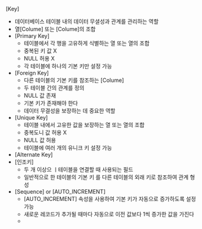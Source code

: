 [Key]
 - 데이터베이스 테이블 내의 데이터 무셜성과 관계를 관리하는 역할
 - 열[Colume] 또는 [Colume]의 조합
 - [Primary Key]
    - 테이블에서 각 행을 고유하게 식별하는 열 또는 열의 조합
    - 중복된 키 값 X
    - NULL 허용 X
    - 각 테이블에 하나의 기본 키만 설정 가능
 - [Foreign Key]
    - 다른 테이블의 기본 키를 참조하는 [Colume]
    - 두 테이블 간의 관계를 정의
    - NULL 값 존재
    - 기본 키가 존재해야 한다
    - 데이터 무결성을 보장하는 데 중요한 역할
 - [Unique Key]
    - 테이블 내에서 고유한 값을 보장하는 열 또는 열의 조합
    - 중복도니 값 허용 X
    - NULL 값 허용
    - 테이블에 여러 개의 유니크 키 설정 가능
 - [Alternate Key]
 - [인조키]
   - 두 개 이상으 ㅣ테이블을 연결할 때 사용되는 필드
   - 일반적으로 한 테이블의 기본 키 를 다른 테이블의 외래 키로 참조하여 관계 형성
 - [Sequence] or [AUTO_INCREMENT]
   - [AUTO_INCREMENT] 속성을 사용하여 기본 키가 자동으로 증가하도록 설정 가능
   - 새로운 레코드가 추가될 때마다 자동으로 이전 값보다 1씩 증가한 값을 가진다
   - 